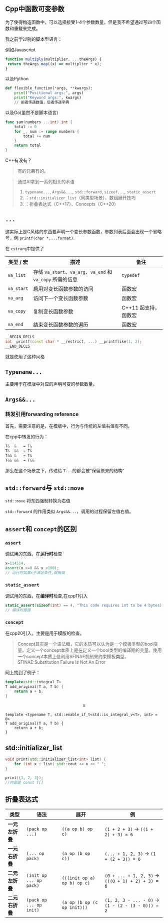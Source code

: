 ## Cpp中函数可变参数

为了使得构造函数中，可以选择接受1-4个参数数量，但是我不希望通过写四个函数和重载来完成。

我之前学过别的脚本型语言：

例如Javascript

```javascript
function multiply(multiplier, ...theArgs) {
 return theArgs.map((x) => multiplier * x);
}
```

以及Python

```python
def flexible_function(*args, **kwargs):
    print("Positional args:", args)
    print("Keyword args:", kwargs)
    // 前者传递数值，后者传递字典
```

以及Go(虽然不是脚本语言)

```Go
func sum(numbers ...int) int {
    total := 0
    for _, num := range numbers {
        total += num
    }
    return total
}
```

C++有没有？

> 有的兄弟有的。

> 通过AI拿到一系列相关的术语
>
> 1. `typename...`, `Args&&...`, `std::forward`, `sizeof...`, `static_assert`
> 2. ：`std::initializer_list`（同类型场景）、数组展开技巧
> 3. ：折叠表达式（C++17）、Concepts（C++20）

## `...`

这实际上是C风格的东西要声明一个变长参数函数，参数列表后面会出现一个省略号，例 `printf(char *,...format)`.

在 `cstrarg`中提供了

| 类型 / 宏    | 描述                                                                | 备注                 |
| ------------ | ------------------------------------------------------------------- | -------------------- |
| `va_list`  | 存储 `va_start`、`va_arg`、`va_end` 和 `va_copy` 所需的信息 | `typedef`          |
| `va_start` | 启用对变长函数参数的访问                                            | 函数宏               |
| `va_arg`   | 访问下一个变长函数参数                                              | 函数宏               |
| `va_copy`  | 复制变长函数参数                                                    | C++11 起支持，函数宏 |
| `va_end`   | 结束变长函数参数的遍历                                              | 函数宏               |

```cpp
__BEGIN_DECLS
int	 printf(const char * __restrict, ...) __printflike(1, 2);
__END_DECLS

```

就是使用了这种风格

## `Typename...`

主要用于在模版中对应的声明可变的参数数量。

## `Args&&...`

### 转发引用forwarding reference

首先，需要注意的是，在模版中，行为与传统的左值右值有不同。

在cpp中转发的行为：

```cpp
T&  &   → T&
T&  &&  → T&
T&& &   → T&
T&& &&  → T&&
```

那么在这个场景之下，传递给 `T...`的都会被“保留原来的结构”

## `std::forward`与 `std::move`

`std::move` 将东西强制转换为右值

`std::forward` 的作用类似 `Args&&...`，调用的过程保留左值右值。

## `assert`和 `concept`的区别

### `assert`

调试用的东西，在**运行时**检查

```cpp
x=114514;
assert(x >=0 && x <100);
// 运行时如果x不满足条件,就报错
```

### `static_assert`

调试用的东西，在**编译时**检查,在cpp11引入

```cpp
static_assert(sizeof(int) == 4, "This code requires int to be 4 bytes)
// 编译时报错
```

### `concept`

在cpp20引入，主要是用于模版的检查。

> Concept其实是一个语法糖，它的本质可以认为是一个模板类型的bool变量。定义一个concept本质上是在定义一个bool类型的编译期的变量。使用一个concept本质上是利用SFINAE机制来约束模板类型。
> SFINAE:Substitution Failure Is Not An Error

网上找到了例子：

```cpp
template<std::integral T>  
T add_original(T a, T b) {
    return a + b;
}
```

$$
\equiv
$$

```
template <typename T, std::enable_if_t<std::is_integral_v<T>, int> = 0>
T add_original(T a, T b) {
    return a + b;
}
```

## std::initializer_list

```cpp
void print(std::initializer_list<int> list) {
    for (int x : list) std::cout << x << " ";
}

print({1, 2, 3});  
//内部是 const T[]
```

## 折叠表达式

| 类型                 | 语法                      | 展开                          | 例                                                     |
| -------------------- | ------------------------- | ----------------------------- | ------------------------------------------------------ |
| **一元左折叠** | `(pack op ...)`         | `((a op b) op c)`           | `(1 + 2 + 3)` → `((1 + 2) + 3) = 6`               |
| **一元右折叠** | `(... op pack)`         | `(a op (b op c))`           | `(... + 1, 2, 3)` → `(1 + (2 + 3)) = 6`           |
| **二元左折叠** | `(init op ... op pack)` | `(((init op a) op b) op c)` | `(0 + ... + 1, 2, 3)` → `(((0 + 1) + 2) + 3) = 6` |
| **二元右折叠** | `(pack op ... op init)` | `(a op (b op (c op init)))` | `(1, 2, 3 - ... - 0)` → `(1 - (2 - (3 - 0))) = 2` |
